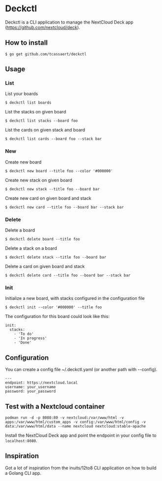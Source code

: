 # Deckctl

Deckctl is a CLI application to manage the NextCloud Deck app (https://github.com/nextcloud/deck).

## How to install

```
$ go get github.com/tcassaert/deckctl
```

## Usage

### List

List your boards

```
$ deckctl list boards
```

List the stacks on given board

```
$ deckctl list stacks --board foo
```

List the cards on given stack and board

```
$ deckctl list cards --board foo --stack bar
```

### New

Create new board

```
$ deckctl new board --title foo --color '#000000'
```

Create new stack on given board

```
$ deckctl new stack --title foo --board bar
```

Create new card on given board and stack

```
$ deckctl new card --title foo --board bar --stack bar
```

### Delete

Delete a board

```
$ deckctl delete board --title foo
```

Delete a stack on a board

```
$ deckctl delete stack --title foo --board bar
```

Delete a card on given board and stack

```
$ deckctl delete card --title foo --board bar --stack bar
```

### Init

Initialize a new board, with stacks configured in the configuration file

```
$ deckctl init --color '#000000' --title foo
```

The configuration for this board could look like this:

```
init:
  stacks:
    - 'To do'
    - 'In progress'
    - 'Done'
```

## Configuration

You can create a config file ~/.deckctl.yaml (or another path with --config).

```
---
endpoint: https://nextcloud.local
username: your_username
password: your_password
```

## Test with a Nextcloud container

```
podman run -d -p 8080:80 -v nextcloud:/var/www/html -v  apps:/var/www/html/custom_apps -v config:/var/www/html/config -v data:/var/www/html/data --name nextcloud nextcloud:stable-apache
```

Install the NextCloud Deck app and point the endpoint in your config file to `localhost:8080`.

## Inspiration

Got a lot of inspiration from the inuits/12to8 CLI application on how to build a Golang CLI app.

